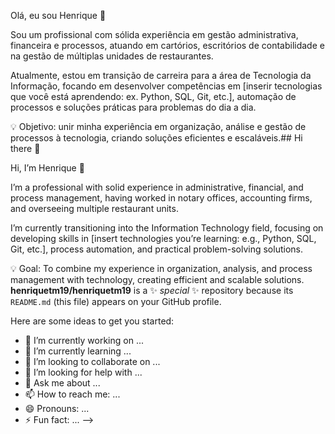 Olá, eu sou Henrique 👋

Sou um profissional com sólida experiência em gestão administrativa, financeira e processos, atuando em cartórios, escritórios de contabilidade e na gestão de múltiplas unidades de restaurantes.

Atualmente, estou em transição de carreira para a área de Tecnologia da Informação, focando em desenvolver competências em [inserir tecnologias que você está aprendendo: ex. Python, SQL, Git, etc.], automação de processos e soluções práticas para problemas do dia a dia.

💡 Objetivo: unir minha experiência em organização, análise e gestão de processos à tecnologia, criando soluções eficientes e escaláveis.## Hi there 👋


Hi, I’m Henrique 👋

I’m a professional with solid experience in administrative, financial, and process management, having worked in notary offices, accounting firms, and overseeing multiple restaurant units.

I’m currently transitioning into the Information Technology field, focusing on developing skills in [insert technologies you’re learning: e.g., Python, SQL, Git, etc.], process automation, and practical problem-solving solutions.

💡 Goal: To combine my experience in organization, analysis, and process management with technology, creating efficient and scalable solutions.
**henriquetm19/henriquetm19** is a ✨ _special_ ✨ repository because its `README.md` (this file) appears on your GitHub profile.

Here are some ideas to get you started:

- 🔭 I’m currently working on ...
- 🌱 I’m currently learning ...
- 👯 I’m looking to collaborate on ...
- 🤔 I’m looking for help with ...
- 💬 Ask me about ...
- 📫 How to reach me: ...
- 😄 Pronouns: ...
- ⚡ Fun fact: ...
-->
